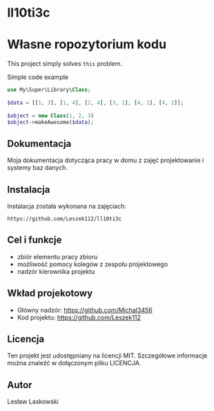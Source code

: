 # ll10ti3c
# Własne ropozytorium kodu
 
This project simply solves `this` problem.
 
Simple code example 
 
```php
use My\Super\Library\Class;
 
$data = [[1, 3], [1, 4], [2, 4], [3, 1], [4, 1], [4, 2]];
 
$object = new Class(1, 2, 3)
$object->makeAwesome($data);
```
 
## Dokumentacja
 
Moja dokumentacja dotycząca pracy w domu z zajęć projektowanie i systemy baz danych.
 
## Instalacja
 
Instalacja została wykonana na zajęciach:
 
```
https://github.com/Leszek112/ll10ti3c
```
 
## Cel i funkcje
 
* zbiór elementu pracy zbioru
* możliwość pomocy kolegów z zespołu projektowego
* nadzór kierownika projektu
 
## Wkład projekotowy

* Główny nadzór: https://github.com/Michal3456
* Kod projektu: https://github.com/Leszek112 
 
## Licencja
 
Ten projekt jest udostępniany na licencji MIT. Szczegółowe informacje można znaleźć w dołączonym pliku LICENCJA.
 
## Autor
 Lesław Laskowski
